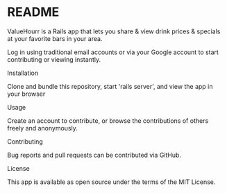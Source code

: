 # README

ValueHourr is a Rails app that lets you share & view drink prices & specials at your favorite bars in your area. 

Log in using traditional email accounts or via your Google account to start contributing or viewing instantly.


Installation

Clone and bundle this repository, start 'rails server', and view the app in your browser

Usage

Create an account to contribute, or browse the contributions of others freely and anonymously.

Contributing

Bug reports and pull requests can be contributed via GitHub. 

License

This app is available as open source under the terms of the MIT License.
